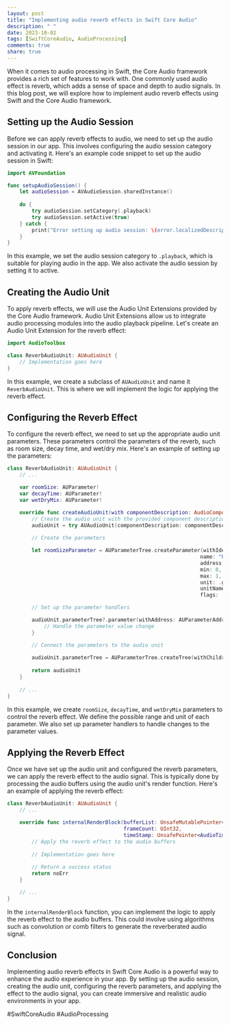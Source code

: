 ```yaml
---
layout: post
title: "Implementing audio reverb effects in Swift Core Audio"
description: " "
date: 2023-10-02
tags: [SwiftCoreAudio, AudioProcessing]
comments: true
share: true
---
```


When it comes to audio processing in Swift, the Core Audio framework provides a rich set of features to work with. One commonly used audio effect is reverb, which adds a sense of space and depth to audio signals. In this blog post, we will explore how to implement audio reverb effects using Swift and the Core Audio framework.

## Setting up the Audio Session

Before we can apply reverb effects to audio, we need to set up the audio session in our app. This involves configuring the audio session category and activating it. Here's an example code snippet to set up the audio session in Swift:

```swift
import AVFoundation

func setupAudioSession() {
    let audioSession = AVAudioSession.sharedInstance()
  
    do {
        try audioSession.setCategory(.playback)
        try audioSession.setActive(true)
    } catch {
        print("Error setting up audio session: \(error.localizedDescription)")
    }
}
```

In this example, we set the audio session category to `.playback`, which is suitable for playing audio in the app. We also activate the audio session by setting it to active.

## Creating the Audio Unit

To apply reverb effects, we will use the Audio Unit Extensions provided by the Core Audio framework. Audio Unit Extensions allow us to integrate audio processing modules into the audio playback pipeline. Let's create an Audio Unit Extension for the reverb effect:

```swift
import AudioToolbox

class ReverbAudioUnit: AUAudioUnit {
    // Implementation goes here
}
```

In this example, we create a subclass of `AUAudioUnit` and name it `ReverbAudioUnit`. This is where we will implement the logic for applying the reverb effect.

## Configuring the Reverb Effect

To configure the reverb effect, we need to set up the appropriate audio unit parameters. These parameters control the parameters of the reverb, such as room size, decay time, and wet/dry mix. Here's an example of setting up the parameters:

```swift
class ReverbAudioUnit: AUAudioUnit {
    // ...

    var roomSize: AUParameter!
    var decayTime: AUParameter!
    var wetDryMix: AUParameter!

    override func createAudioUnit(with componentDescription: AudioComponentDescription) throws -> AUAudioUnit {
        // Create the audio unit with the provided component description
        audioUnit = try AUAudioUnit(componentDescription: componentDescription)
      
        // Create the parameters

        let roomSizeParameter = AUParameterTree.createParameter(withIdentifier: "roomSize",
                                                               name: "Room Size",
                                                               address: AUParameterAddress(0),
                                                               min: 0,
                                                               max: 1,
                                                               unit: .generic,
                                                               unitName: nil,
                                                               flags: .default)

        // Set up the parameter handlers

        audioUnit.parameterTree?.parameter(withAddress: AUParameterAddress(0))?.implementorValueObserver = { address, value in
            // Handle the parameter value change
        }

        // Connect the parameters to the audio unit
        
        audioUnit.parameterTree = AUParameterTree.createTree(withChildren: [roomSizeParameter])
      
        return audioUnit
    }
  
    // ...
}
```

In this example, we create `roomSize`, `decayTime`, and `wetDryMix` parameters to control the reverb effect. We define the possible range and unit of each parameter. We also set up parameter handlers to handle changes to the parameter values.

## Applying the Reverb Effect

Once we have set up the audio unit and configured the reverb parameters, we can apply the reverb effect to the audio signal. This is typically done by processing the audio buffers using the audio unit's render function. Here's an example of applying the reverb effect:

```swift
class ReverbAudioUnit: AUAudioUnit {
    // ...

    override func internalRenderBlock(bufferList: UnsafeMutablePointer<AudioBufferList>,
                                      frameCount: UInt32,
                                      timeStamp: UnsafePointer<AudioTimeStamp>) -> AUAudioUnitStatus {
        // Apply the reverb effect to the audio buffers
        
        // Implementation goes here
        
        // Return a success status
        return noErr
    }

    // ...
}
```

In the `internalRenderBlock` function, you can implement the logic to apply the reverb effect to the audio buffers. This could involve using algorithms such as convolution or comb filters to generate the reverberated audio signal.

## Conclusion

Implementing audio reverb effects in Swift Core Audio is a powerful way to enhance the audio experience in your app. By setting up the audio session, creating the audio unit, configuring the reverb parameters, and applying the effect to the audio signal, you can create immersive and realistic audio environments in your app.

#SwiftCoreAudio #AudioProcessing